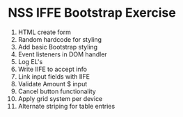 # NSS IFFE Bootstrap Exercise

1. HTML create form
2. Random hardcode for styling
3. Add basic Bootstrap styling
4. Event listeners in DOM handler
5. Log EL's
6. Write IIFE to accept info
7. Link input fields with IIFE
8. Validate Amount $ input
9. Cancel button functionality 
10. Apply grid system per device
11. Alternate striping for table entries